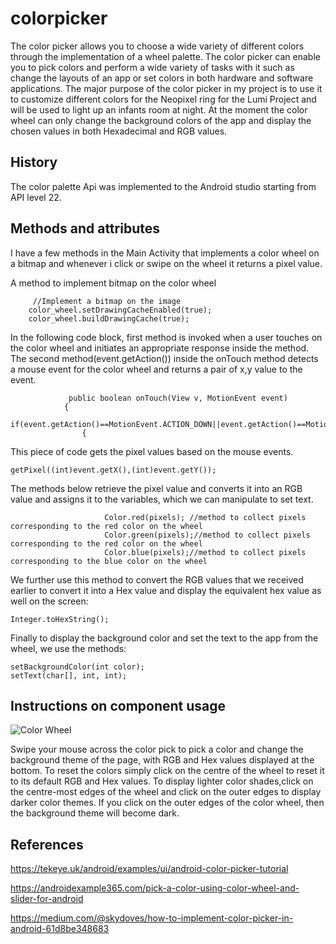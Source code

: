# colorpicker
The color picker allows you to choose a wide variety of different colors through the implementation of a wheel palette. The color picker can enable you to pick colors and perform a wide variety of tasks with it such as change the layouts of an app or set colors in both hardware and software applications. The major purpose of the color picker in my project is to use it to customize different colors for the Neopixel ring for the Lumi Project and will be used to light up an infants room at night. At the moment the color wheel can only change the background colors of the app and display the chosen values in both Hexadecimal and RGB values.

## History
The color palette Api was implemented to the Android studio starting from API level 22.
## Methods and attributes
I have a few methods in the Main Activity that implements a color wheel on a bitmap and whenever i click or swipe on the wheel it returns a pixel value.

A method to implement bitmap on the color wheel
```
     //Implement a bitmap on the image
    color_wheel.setDrawingCacheEnabled(true);
    color_wheel.buildDrawingCache(true);
```
In the following code block, first method is invoked when a user touches on the color wheel and initiates an appropriate response inside the method. The second method(event.getAction()) inside the onTouch method detects a mouse event for the color wheel and returns a pair of x,y value to the event.
```
             public boolean onTouch(View v, MotionEvent event)
            {
                if(event.getAction()==MotionEvent.ACTION_DOWN||event.getAction()==MotionEvent.ACTION_MOVE)
                {
```
This piece of code gets the pixel values based on the mouse events.
```
getPixel((int)event.getX(),(int)event.getY());
```
The methods below retrieve the pixel value and converts it into an RGB value and assigns it to the variables, which we can manipulate to set text.
```
                     Color.red(pixels); //method to collect pixels corresponding to the red color on the wheel
                     Color.green(pixels);//method to collect pixels corresponding to the red color on the wheel
                     Color.blue(pixels);//method to collect pixels corresponding to the blue color on the wheel
 ```
We further use this method to convert the RGB values that we received earlier to convert it into a Hex value and display the equivalent hex value as well on the screen:
 ```
 Integer.toHexString();
 ```
 Finally to display the background color and set the text to the app from the wheel, we use the methods:
 ```
 setBackgroundColor(int color);
 setText(char[], int, int);
 ```
 ## Instructions on component usage
 ![Color Wheel](C:\\wheel.png)
 
Swipe your mouse across the color pick to pick a color and change the background theme of the page, with RGB and Hex values displayed at the bottom. To reset the colors simply click on the centre of the wheel to reset it to its default RGB and Hex values. To display lighter color shades,click on the centre-most edges of the wheel and click on the outer edges to display darker color themes. If you click on the outer edges of the color wheel, then the background theme will become dark.

## References

https://tekeye.uk/android/examples/ui/android-color-picker-tutorial

https://androidexample365.com/pick-a-color-using-color-wheel-and-slider-for-android

https://medium.com/@skydoves/how-to-implement-color-picker-in-android-61d8be348683
